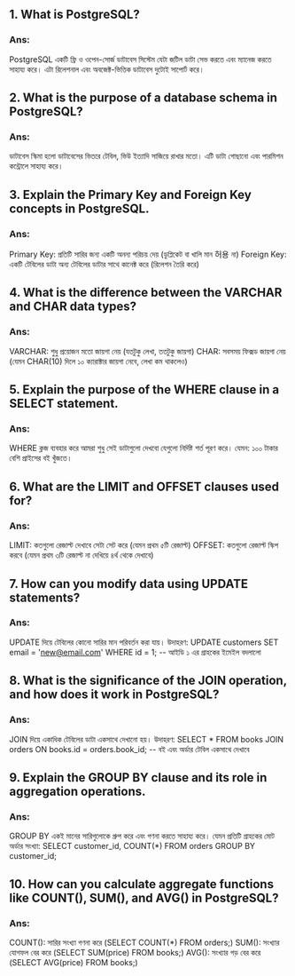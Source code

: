 ## 1. What is PostgreSQL?
### Ans:
PostgreSQL একটি ফ্রি ও ওপেন-সোর্জ ডাটাবেস সিস্টেম যেটা জটিল ডাটা সেভ করতে এবং ম্যানেজ করতে সাহায্য করে। এটা রিলেশনাল এবং অবজেক্ট-ভিত্তিক ডাটাবেস দুটোই সাপোর্ট করে।

## 2. What is the purpose of a database schema in PostgreSQL?
### Ans:
ডাটাবেস স্কিমা হলো ডাটাবেসের ভিতরে টেবিল, ভিউ ইত্যাদি সাজিয়ে রাখার মতো। এটি ডাটা গোছানো এবং পারমিশন কন্ট্রোলে সাহায্য করে।

## 3. Explain the Primary Key and Foreign Key concepts in PostgreSQL.
### Ans:
Primary Key: প্রতিটি সারির জন্য একটি অনন্য পরিচয় দেয় (ডুপ্লিকেট বা খালি মান 허용 না)
Foreign Key: একটি টেবিলের ডাটা অন্য টেবিলের ডাটার সাথে কানেক্ট করে (রিলেশন তৈরি করে)

## 4. What is the difference between the VARCHAR and CHAR data types?
### Ans:
VARCHAR: শুধু প্রয়োজন মতো জায়গা নেয় (যতটুকু লেখা, ততটুকু জায়গা)
CHAR: সবসময় ফিক্সড জায়গা নেয় (যেমন CHAR(10) দিলে ১০ ক্যারাক্টার জায়গা নেবে, লেখা কম থাকলেও)

## 5. Explain the purpose of the WHERE clause in a SELECT statement.
### Ans:
WHERE ক্লজ ব্যবহার করে আমরা শুধু সেই ডাটাগুলো দেখবো যেগুলো নির্দিষ্ট শর্ত পূরণ করে। যেমন: ১০০ টাকার বেশি প্রাইসের বই খুঁজতে।

## 6. What are the LIMIT and OFFSET clauses used for?
### Ans:
LIMIT: কতগুলো রেজাল্ট দেখাবে সেটা সেট করে (যেমন প্রথম ৫টি রেজাল্ট)
OFFSET: কতগুলো রেজাল্ট স্কিপ করবে (যেমন প্রথম ৩টি রেজাল্ট না দেখিয়ে ৪র্থ থেকে দেখাবে)

## 7. How can you modify data using UPDATE statements?
### Ans:
UPDATE দিয়ে টেবিলের কোনো সারির মান পরিবর্তন করা যায়। উদাহরণ:
UPDATE customers 
SET email = 'new@email.com' 
WHERE id = 1;  -- আইডি ১ এর গ্রাহকের ইমেইল বদলালো

## 8. What is the significance of the JOIN operation, and how does it work in PostgreSQL?
### Ans:
JOIN দিয়ে একাধিক টেবিলের ডাটা একসাথে দেখানো হয়। উদাহরণ:
SELECT * 
FROM books 
JOIN orders ON books.id = orders.book_id; -- বই এবং অর্ডার টেবিল একসাথে দেখাবে

## 9. Explain the GROUP BY clause and its role in aggregation operations.
### Ans:
GROUP BY একই মানের সারিগুলোকে গ্রুপ করে এবং গণনা করতে সাহায্য করে। যেমন প্রতিটি গ্রাহকের মোট অর্ডার সংখ্যা:
SELECT customer_id, COUNT(*) 
FROM orders 
GROUP BY customer_id;

## 10. How can you calculate aggregate functions like COUNT(), SUM(), and AVG() in PostgreSQL?
### Ans:
COUNT(): সারির সংখ্যা গণনা করে (SELECT COUNT(*) FROM orders;)
SUM(): সংখ্যার যোগফল বের করে (SELECT SUM(price) FROM books;)
AVG(): সংখ্যার গড় বের করে (SELECT AVG(price) FROM books;)

